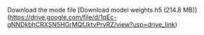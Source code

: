 Download the mode file
[Download model weights.h5 (214.8 MB)] (https://drive.google.com/file/d/1qEc-qNNDkbhCRXSN5HGrMQfJktvPrvRZ/view?usp=drive_link)
